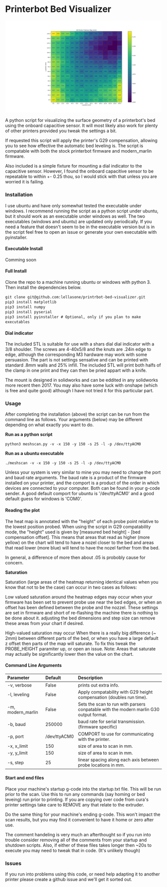 # Printerbot Bed Visualizer

![Image of script output](/pics/with_bed_leveling.png)

A python script for visualizing the surface geometry of a printerbot's bed using
the onboard capacitive sensor. It will most likely also work for plenty of other
printers provided you tweak the settings a bit. 

If requested this script will apply the printer's G29 compensation, allowing
you to see how effective the automatic bed leveling is. The script is compatable
with both the stock printerbot firmware and modern_marlin firmware. 

Also included is a simple fixture for mounting a dial indicator to the 
capacitive sensor. However, I found the onboard capacitive sensor to be
repeatable to within +- 0.25 thou, so I would stick with that unless you are 
worried it is failing. 

### Installation
I use ubuntu and have only somewhat tested the executable under windows. I
recommend running the script as a python script under ubuntu, but it should
work as an executable under windows as well. The two executables (windows and 
ubuntu) are updated only periodically. If you need a feature that doesn't seem
to be in the executable version but is in the script feel free to open an issue
or generate your own executable with pyinstaller.


#### Executable Install
 
Comming soon

#### Full Install
Clone the repo to a machine running ubuntu or windows with python 3. Then install
the dependencies below. 

```
git clone git@github.com:lellasone/printrbot-bed-visualizer.git
pip3 install matplotlib
pip3 install numpy
pip3 install pyserial
pip3 install pyinstaller # Optional, only if you plan to make executables
```
 
#### Dial indicator
The included STL is suitable for use with a shars dial dial indicator with a 
3/8 shoulder. The screws are 4-40x5/8 and the knuts are .24in edge to edge,
although the corresponding M3 hardware may work with some persuasion. The part 
is not settings sensative and can be printed with standard .8mm walls and 25% 
infill. The included STL will print both halfs of the clamp in one print and
they can then be pried appart with a knife.
 
The mount is designed in solidworks and can be eddited in any solidworks more
recent then 2017. You may also have some luck with onshape (which is free and 
quite good) although I have not tried it for this particular part. 

### Usage

After completing the installation (above) the script can be run from the 
command line as follows. Your arguments (below) may be different depending on 
what exactly you want to do.
 
__Run as a python script__
```
python3 meshscan.py -v -x 150 -y 150 -s 25 -l -p /dev/ttyACM0 
```

__Run as a ubuntu executable__
```
./meshscan -v -x 150 -y 150 -s 25 -l -p /dev/ttyACM0
```

Unless your system is very similar to mine you may need to change the port and 
baud rate arguments. The baud rate is a product of the firmware installed on 
your printer, and the comport is a product of the order in which devices are
connected to your computer. Both can be found in your g-code sender. A good
default comport for ubuntu is '/dev/ttyACM0' and a good default guess for 
windows is 'COM0'.

#### Reading the plot

The heat map is annotated with the "height" of each probe point relative to the 
lowest position probed. When using the script in G29 compatability mode, the 
"height" used is given by [measured bed height] - [bed compensation offset]. 
This means that areas that read as higher (more yellow) on the chart will tend
to have a nozel closer to the bed and areas that read lower (more blue) will
tend to have the nozel farther from the bed. 

In general, a difference of more then about .05 is probobly cause for concern. 

__Saturation__

Saturation (large areas of the heatmap returning identical values when you know
that not to be the case) can occur in two cases as follows:

Low valued saturation around the heatmap edges may occur when your firmware has
been set to prevent probe use near the bed edges, or when an offset has been
defined between the probe and the nozzel. These settings are set in firmware and
short of re-flashing the machine there is nothing to be done about it. adjusting
the bed dimensions and step size can remove these areas from your chart if
desired. 

High-valued saturation may occur When there is a really big difference (~ 2mm) 
between different parts of the 
bed, or when you have a large default z offset then parts of the map will 
saturate. To fix this tweak the PROBE_HEIGHT paramiter up, or open an issue.
Note: Areas that saturate may actually be significantly lower then the value on
the chart.
 
#### Command Line Arguments


|Parameter                     | Default | Description |
| :----------------------------|:--------|:------------|
| -v, verbose                  | False   | prints out extra info.|
| -l, leveling                 | False   | Apply compatability with G29 height compensation (doubles run time). 
| -m, modern_marlin            | False   | Sets the scan to run with parsers conpatable with the modern marlin G30 output format.  
| -b, baud                     | 250000  | baud rate for serial transmission. (firmware specific)|
| -p, port                     | /dev/ttyACM0 | COMPORT to use for communicating with the printer.|
| -x, x_limit                  | 150     | size of area to scan in mm. |
| -y, y_limit                  | 150     | size of area to scan in mm. |
| -s, step                     | 25      | linear spacing along each axis between probe locations in mm. 
#### Start and end files 
Place your machine's startup g-code into the startup.txt file. This will be run
prior to the scan. Use this to run any commands (say homing or bed leveing) run
prior to printing. If you are copying over code from cura's printer settings
take care to REMOVE any that relate to the extruder. 

Do the same thing for your machine's ending g-code. This won't impact the scan
results, but you may find it convenient to have it home or zero after use. 

The comment handeling is very much an afterthought so if you run into trouble 
consider removing all of the comments from your startup and shutdown scripts.
Also, if either of these files takes longer then ~20s to execute you may need to
tweak that in code. (It's unlikely though)

### Issues
If you run into problems using this code, or need help adapting it to another 
printer please create a github issue and we'll get it sorted out. 

